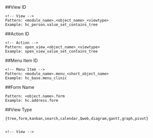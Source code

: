 ##View ID
```
<!-- View -->
Pattern: <module_name>.<object_name>_<viewtype>
Example: hc_person.value_set_contains_tree
```
##Action ID
```
<!-- Action -->
Pattern: open_view_<object_name>_<viewtype>
Example: open_view_value_set_contains_tree
```
##Menu Item ID
```
<!-- Menu Item -->
Pattern: <module_name>.menu_<short_object_name>
Example: hc_base.menu_clinic
```

##Form Name
```
Pattern: <object.name>.form
Example: hc.address.form
```

##View Type
```
{tree,form,kanban,search,calendar,Qweb,diagram,gantt,graph,pivot}
```

##
```
<!-- View -->

